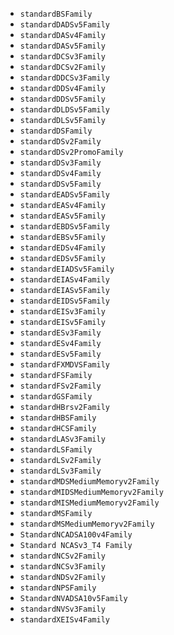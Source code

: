* `standardBSFamily`
* `standardDADSv5Family`
* `standardDASv4Family`
* `standardDASv5Family`
* `standardDCSv3Family`
* `standardDCSv2Family`
* `standardDDCSv3Family`
* `standardDDSv4Family`
* `standardDDSv5Family`
* `standardDLDSv5Family`
* `standardDLSv5Family`
* `standardDSFamily`
* `standardDSv2Family`
* `standardDSv2PromoFamily`
* `standardDSv3Family`
* `standardDSv4Family`
* `standardDSv5Family`
* `standardEADSv5Family`
* `standardEASv4Family`
* `standardEASv5Family`
* `standardEBDSv5Family`
* `standardEBSv5Family`
* `standardEDSv4Family`
* `standardEDSv5Family`
* `standardEIADSv5Family`
* `standardEIASv4Family`
* `standardEIASv5Family`
* `standardEIDSv5Family`
* `standardEISv3Family`
* `standardEISv5Family`
* `standardESv3Family`
* `standardESv4Family`
* `standardESv5Family`
* `standardFXMDVSFamily`
* `standardFSFamily`
* `standardFSv2Family`
* `standardGSFamily`
* `standardHBrsv2Family`
* `standardHBSFamily`
* `standardHCSFamily`
* `standardLASv3Family`
* `standardLSFamily`
* `standardLSv2Family`
* `standardLSv3Family`
* `standardMDSMediumMemoryv2Family`
* `standardMIDSMediumMemoryv2Family`
* `standardMISMediumMemoryv2Family`
* `standardMSFamily`
* `standardMSMediumMemoryv2Family`
* `StandardNCADSA100v4Family`
* `Standard NCASv3_T4 Family`
* `standardNCSv2Family`
* `standardNCSv3Family`
* `standardNDSv2Family`
* `standardNPSFamily`
* `StandardNVADSA10v5Family`
* `standardNVSv3Family`
* `standardXEISv4Family`
